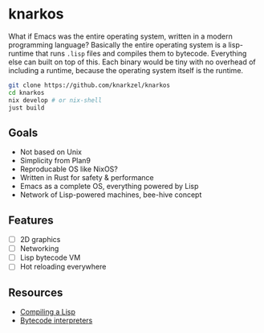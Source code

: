 # knarkos

What if Emacs was the entire operating system, written in a modern
programming language? Basically the entire operating system is a lisp-runtime
that runs `.lisp` files and compiles them to bytecode. Everything else can built
on top of this. Each binary would be tiny with no overhead of including a runtime,
because the operating system itself is the runtime.

```bash
git clone https://github.com/knarkzel/knarkos
cd knarkos 
nix develop # or nix-shell
just build
```

## Goals

- Not based on Unix
- Simplicity from Plan9
- Reproducable OS like NixOS?
- Written in Rust for safety & performance
- Emacs as a complete OS, everything powered by Lisp
- Network of Lisp-powered machines, bee-hive concept

## Features

- [ ] 2D graphics
- [ ] Networking
- [ ] Lisp bytecode VM
- [ ] Hot reloading everywhere

## Resources

- [Compiling a Lisp](https://bernsteinbear.com/blog/compiling-a-lisp-1/)
- [Bytecode interpreters](https://bernsteinbear.com/blog/bytecode-interpreters/)
